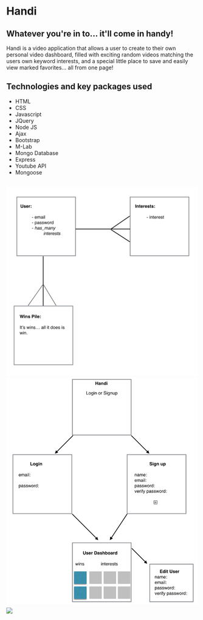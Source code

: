 # Handi


## Whatever you're in to... it'll come in handy!






Handi is a video application that allows a user to create to their own personal video dashboard, filled with exciting random videos matching the users own keyword interests, and a special little place to save and easily view marked favorites... all from one page!

## Technologies and key packages used
- HTML
- CSS
- Javascript
- JQuery
- Node JS
- Ajax
- Bootstrap
- M-Lab
- Mongo Database
- Express
- Youtube API
- Mongoose


![](public/images/erd.png?raw=true)
![](public/images/wireframe.png?raw=true)
![](https://www.youtube.com/watch?v=MHHv4u8Vomw)
-




